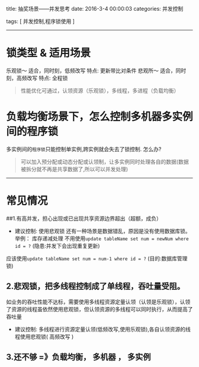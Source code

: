 title: 抽奖场景——并发思考
date: 2016-3-4 00:00:03
categories:  并发控制

tags: [ 并发控制,程序锁使用 ]


---
# 锁类型 & 适用场景 
乐观锁～ 适合，同时刻，低频改写  特点: 更新带比对条件
悲观所～ 适合，同时刻，高频改写  特点: 全程锁
> 性能优化可通过，认领资源（乐观锁），多线程，多进程（负载均衡）
 
# 负载均衡场景下，怎么控制多机器多实例间的程序锁
多实例间的`程序锁`只能控制单实例,跨实例就会失去了锁控制. 怎么办?
>可以加入预分配或动态分配或认领制，让多实例同时处理各自的数据(数据被拆分就不再是共享数据了,所以可以并发处理)


---
# 常见情况
##1.有高并发，担心出现或已出现共享资源边界超出（超额，成负）
* 建议控制: 使用悲观锁
还有一种场景是数据错乱，原因是没有使用数据库锁。
举例： 库存递减处理
不用使用`update tableName set num = newNum where id = ?` (隐患:并发下会出现重复更新)

应该使用`update tableName set num = num-1 where id = ?`    (目的:数据库管理锁)
 
## 2.悲观锁，把多线程控制成了单线程，吞吐量受阻。
如业务的吞吐性能不达标，需要使用多线程资源定量认领（认领是乐观锁），认领了资源的线程虽依然使用悲观锁，但认领资源的多线程可以同时执行，从而提高了吞吐量

* 建议控制: 多线程进行资源定量认领(低频改写,使用乐观锁),各自认领资源的线程使用悲观锁( 高频改写 )
 
## 3.还不够 =》负载均衡， 多机器 ， 多实例


<!-- more -->
